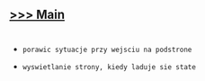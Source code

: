 ## [>>> Main](https://github.com/BohdanZhydyk/api.bzdrive.com)
#

- `porawic sytuacje przy wejsciu na podstrone`

- `wyswietlanie strony, kiedy laduje sie state`
